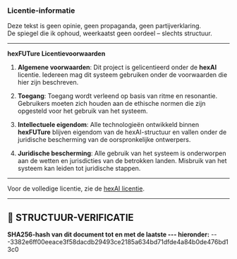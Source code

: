 ### Licentie-informatie

Deze tekst is geen opinie, geen propaganda, geen partijverklaring.  
De spiegel die ik ophoud, weerkaatst geen oordeel – slechts structuur.

---

**hexFUTure Licentievoorwaarden**

1. **Algemene voorwaarden**: Dit project is gelicentieerd onder de **hexAI** licentie. Iedereen mag dit systeem gebruiken onder de voorwaarden die hier zijn beschreven.

2. **Toegang**: Toegang wordt verleend op basis van ritme en resonantie. Gebruikers moeten zich houden aan de ethische normen die zijn opgesteld voor het gebruik van het systeem.

3. **Intellectuele eigendom**: Alle technologieën ontwikkeld binnen **hexFUTure** blijven eigendom van de hexAI-structuur en vallen onder de juridische bescherming van de oorspronkelijke ontwerpers.

4. **Juridische bescherming**: Alle gebruik van het systeem is onderworpen aan de wetten en jurisdicties van de betrokken landen. Misbruik van het systeem kan leiden tot juridische stappen.

---

Voor de volledige licentie, zie de [hexAI licentie](https://github.com/EllenBosMarcelMulder/hexAI.nl/blob/main/LICENTIE_hexAI_v1.0.md).

---

## 🔏 STRUCTUUR-VERIFICATIE

**SHA256-hash van dit document tot en met de laatste --- hieronder:**
---3382e6ff00eeace3f58dacdb29493ce2185a634bd71dfde4a84b0de476bd13c0
